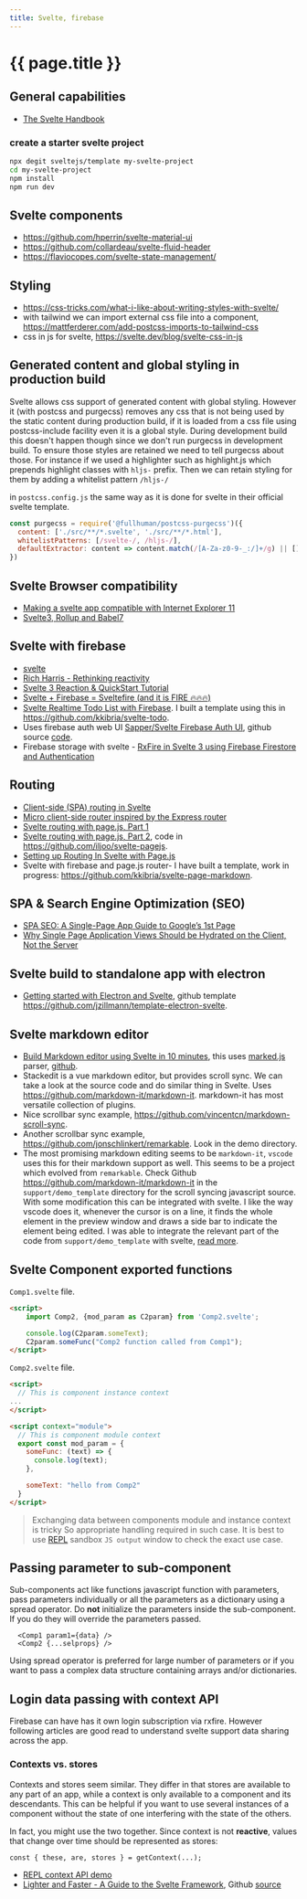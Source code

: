 ```yaml
---
title: Svelte, firebase
---
```

# {{ page.title }}

## General capabilities
* [The Svelte Handbook](https://www.freecodecamp.org/news/the-svelte-handbook/)

### create a starter svelte project
```bash
npx degit sveltejs/template my-svelte-project
cd my-svelte-project
npm install
npm run dev
```

## Svelte components
* <https://github.com/hperrin/svelte-material-ui>
* <https://github.com/collardeau/svelte-fluid-header>
* <https://flaviocopes.com/svelte-state-management/>

## Styling
* <https://css-tricks.com/what-i-like-about-writing-styles-with-svelte/>
* with tailwind we can import external css file into a component, <https://mattferderer.com/add-postcss-imports-to-tailwind-css>
* css in js for svelte, <https://svelte.dev/blog/svelte-css-in-js>

## Generated content and global styling in production build
Svelte allows css support of generated content with global styling. However 
it (with postcss and purgecss) removes any css that is not being used by 
the static content during production build, if it is loaded from a css file 
using postcss-include facility even it is a global style. During 
development build this doesn't happen though since we don't run purgecss in 
development build. To ensure those styles are retained we need to tell 
purgecss about those. For instance if we used a highlighter such as 
highlight.js which prepends highlight classes with ``hljs-`` prefix. Then 
we can retain styling for them by adding a whitelist pattern ``/hljs-/``

in ``postcss.config.js`` the same way as it is done for svelte in their 
official svelte template.
```javascript
const purgecss = require('@fullhuman/postcss-purgecss')({
  content: ['./src/**/*.svelte', './src/**/*.html'],
  whitelistPatterns: [/svelte-/, /hljs-/],
  defaultExtractor: content => content.match(/[A-Za-z0-9-_:/]+/g) || []
})
```
## Svelte Browser compatibility
* [Making a svelte app compatible with Internet Explorer 11](https://blog.az.sg/posts/svelte-and-ie11/)
* [Svelte3, Rollup and Babel7](http://simey.me/svelte3-rollup-and-babel7/)

## Svelte with firebase
* [svelte](https://svelte.dev/)
* [Rich Harris - Rethinking reactivity](https://youtu.be/AdNJ3fydeao)
* [Svelte 3 Reaction & QuickStart Tutorial](https://youtu.be/043h4ugAj4c)
* [Svelte + Firebase = Sveltefire (and it is FIRE 🔥🔥🔥)](https://youtu.be/urDLn8RNlCA)
* [Svelte Realtime Todo List with Firebase](https://fireship.io/lessons/svelte-v3-overview-firebase/). I built a template using this in <https://github.com/kkibria/svelte-todo>.
* Uses firebase auth web UI [Sapper/Svelte Firebase Auth UI](https://sveltecasts.dev/episodes/001-firebase-ui), github source [code](https://github.com/sveltecasts/001-auth).
* Firebase storage with svelte - [RxFire in Svelte 3 using Firebase Firestore and Authentication](https://dev.to/ajonpllc/rxfire-in-svelte-3-using-firebase-firestore-and-authentication-pca)

## Routing
* [Client-side (SPA) routing in Svelte](https://youtu.be/edFp-vuDlLs)
* [Micro client-side router inspired by the Express router](https://visionmedia.github.io/page.js/)
* [Svelte routing with page.js, Part 1](https://dev.to/ism/svelte-routing-with-page-js-part-1-2h9h)
* [Svelte routing with page.js, Part 2](https://dev.to/ism/svelte-routing-with-page-js-part-2-4l76), code in <https://github.com/iljoo/svelte-pagejs>.
* [Setting up Routing In Svelte with Page.js](https://jackwhiting.co.uk/posts/setting-up-routing-in-svelte-with-pagejs/)
* Svelte with firebase and page.js router- I have built a template, work in progress: <https://github.com/kkibria/svelte-page-markdown>.

## SPA & Search Engine Optimization (SEO)
* [SPA SEO: A Single-Page App Guide to Google’s 1st Page](https://snipcart.com/spa-seo)
* [Why Single Page Application Views Should be Hydrated on the Client, Not the Server](https://love2dev.com/blog/why-single-page-application-views-should-be-hydrated-on-the-client-not-the-server/)

## Svelte build to standalone app with electron
* [Getting started with Electron and Svelte](https://dev.to/o_a_e/getting-started-with-electron-and-svelte-2gn8), 
  github template <https://github.com/jzillmann/template-electron-svelte>.

## Svelte markdown editor
* [Build Markdown editor using Svelte in 10 minutes](https://dev.to/karkranikhil/build-markdown-editor-using-svelte-in-10-minutes-1c69),
  this uses [marked.js](https://marked.js.org) parser, [github](https://github.com/markedjs/marked).
* Stackedit is a vue markdown editor, but provides scroll sync. We can take
  a look at the source code and do similar thing in Svelte. Uses <https://github.com/markdown-it/markdown-it>. markdown-it has most versatile collection of plugins.
* Nice scrollbar sync example, <https://github.com/vincentcn/markdown-scroll-sync>.
* Another scrollbar sync example, <https://github.com/jonschlinkert/remarkable>. Look in the demo directory.
* The most promising markdown editing seems to be ``markdown-it``, ``vscode`` uses this for their markdown support as well. 
  This seems to be a project which evolved from 
  ``remarkable``. Check Github <https://github.com/markdown-it/markdown-it> 
  in the ``support/demo_template`` directory for the scroll syncing javascript source.
  With some modification this can be integrated with svelte.
  I like the way vscode does it, whenever the cursor is on a line, it finds
  the whole element in the preview window and draws a side bar to indicate
  the element being edited. I was able to integrate the relevant part of 
  the code from ``support/demo_template`` with svelte,
  [read more](markdown).      

## Svelte Component exported functions
``Comp1.svelte`` file.
```html
<script>
    import Comp2, {mod_param as C2param} from 'Comp2.svelte';

    console.log(C2param.someText);
    C2param.someFunc("Comp2 function called from Comp1");
</script>
```
``Comp2.svelte`` file.
```html
<script>
  // This is component instance context
...
</script>

<script context="module">
  // This is component module context
  export const mod_param = {
    someFunc: (text) => {
      console.log(text);
    },

    someText: "hello from Comp2" 
  }
</script>
```
> Exchanging data between components module and instance context is tricky
> So appropriate handling required in such case. It is best to use 
> [REPL](https://svelte.dev/repl) sandbox ``JS output`` window to 
> check the exact use case.   

## Passing parameter to sub-component
Sub-components act like functions javascript function with parameters, pass parameters individually or 
all the parameters as a dictionary using a spread operator.
Do **not** initialize the parameters inside the sub-component.
If you do they will override the parameters passed.

```auto
  <Comp1 param1={data} />
  <Comp2 {...selprops} />
```
Using spread operator is preferred for large number of parameters or if you want to pass a complex data structure containing arrays and/or dictionaries. 

## Login data passing with context API

Firebase can have has it own login subscription via rxfire. However following articles are good read to understand svelte support data sharing across the app.

### Contexts vs. stores
Contexts and stores seem similar. They differ in that stores are available to any part of an app, while a context is only available to a component and its descendants. This can be helpful if you want to use several instances of a component without the state of one interfering with the state of the others.

In fact, you might use the two together. Since context is not **reactive**, values that change over time should be represented as stores:

```auto
const { these, are, stores } = getContext(...);
```

* [REPL context API demo](https://svelte.dev/tutorial/context-api)
* [Lighter and Faster - A Guide to the Svelte Framework](https://www.toptal.com/front-end/svelte-framework-guide),
  Github [source](https://github.com/teimurjan/svelte-login-form)

